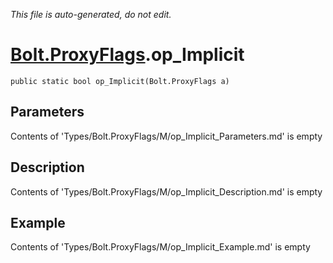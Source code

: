 *This file is auto-generated, do not edit.*

# [Bolt.ProxyFlags](Types/Bolt.ProxyFlags.md).op_Implicit
`public static bool op_Implicit(Bolt.ProxyFlags a)`
## Parameters
Contents of 'Types/Bolt.ProxyFlags/M/op_Implicit_Parameters.md' is empty
## Description
Contents of 'Types/Bolt.ProxyFlags/M/op_Implicit_Description.md' is empty
## Example
Contents of 'Types/Bolt.ProxyFlags/M/op_Implicit_Example.md' is empty
